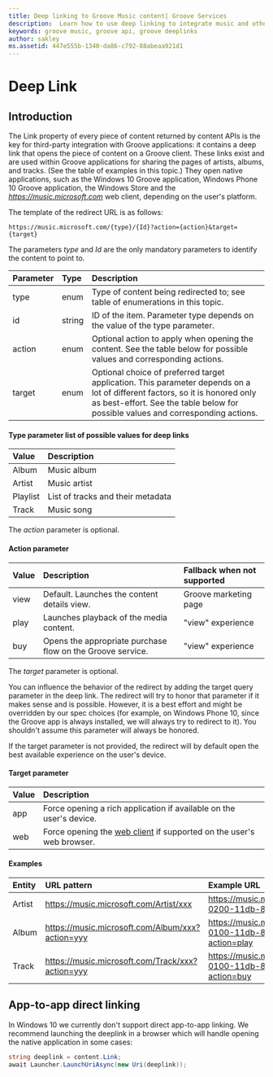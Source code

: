```yaml
---
title: Deep linking to Groove Music content| Groove Services
description:  Learn how to use deep linking to integrate music and other third-party content into your Groove app.
keywords: groove music, groove api, groove deeplinks
author: sakley
ms.assetid: 447e555b-1340-da86-c792-88abeaa921d1
---
```


# Deep Link
## Introduction
The Link property of every piece of content returned by content APIs is the key for third-party integration with Groove applications: it contains a deep link that opens the piece of content on a Groove client. These links exist and are used within Groove applications for sharing the pages of artists, albums, and tracks. (See the table of examples in this topic.) They open native applications, such as the Windows 10 Groove application, Windows Phone 10 Groove application, the Windows Store and the *https://music.microsoft.com* web client, depending on the user's platform.    

The template of the redirect URL is as follows:   

```
https://music.microsoft.com/{type}/{Id}?action={action}&target={target}
```

The parameters *type* and *Id* are the only mandatory parameters to identify the content to point to.  

|Parameter|Type|Description|
|:----|:----|:----|
|type|enum|Type of content being redirected to; see table of enumerations in this topic.|
|id|string|ID of the item. Parameter type depends on the value of the type parameter.|
|action|enum|Optional action to apply when opening the content. See the table below for possible values and corresponding actions. |
|target|enum|Optional choice of preferred target application. This parameter depends on a lot of different factors, so it is honored only as best-effort. See the table below for possible values and corresponding actions.|

#### Type parameter list of possible values for deep links   
|Value|Description|
|:----|:----|
|Album|Music album|
|Artist|Music artist|
|Playlist|List of tracks and their metadata|
|Track|Music song|

The *action* parameter is optional.

#### Action parameter
|Value|Description|Fallback when not supported|
|:----|:----|:----|
|view|Default. Launches the content details view.|Groove marketing page|
|play|Launches playback of the media content.|"view" experience|
|buy|Opens the appropriate purchase flow on the Groove service.|"view" experience|
The *target* parameter is optional.  

You can influence the behavior of the redirect by adding the target query parameter in the deep link. The redirect will try to honor that parameter if it makes sense and is possible. However, it is a best effort and might be overridden by our spec choices (for example, on Windows Phone 10, since the Groove app is always installed, we will always try to redirect to it). You shouldn't assume this parameter will always be honored.

If the target parameter is not provided, the redirect will by default open the best available experience on the user's device.

#### Target parameter
|Value|Description|
|:----|:----|
|app|Force opening a rich application if available on the user's device.|
|web|Force opening the [web client](http://www.music.microsoft.com) if supported on the user's web browser.

#### Examples
|Entity|URL pattern|Example URL|
|:----|:----|:----|
|Artist|https://music.microsoft.com/Artist/xxx|https://music.microsoft.com/Artist/07070000-0200-11db-89ca-0019b92a3933|
|Album|https://music.microsoft.com/Album/xxx?action=yyy|https://music.microsoft.com/Album/bcafef07-0100-11db-89ca-0019b92a3933?action=play|
|Track|https://music.microsoft.com/Track/xxx?action=yyy|https://music.microsoft.com/Track/c1afef07-0100-11db-89ca-0019b92a3933?action=buy|

## App-to-app direct linking
In Windows 10 we currently don't support direct app-to-app linking. We recommend launching the deeplink in a browser which will handle opening the native application in some cases:

```csharp
string deeplink = content.Link;
await Launcher.LaunchUriAsync(new Uri(deeplink));
```
